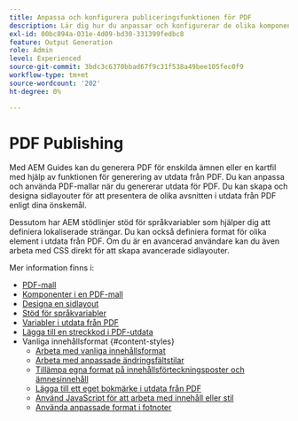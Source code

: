 ```yaml
---
title: Anpassa och konfigurera publiceringsfunktionen för PDF
description: Lär dig hur du anpassar och konfigurerar de olika komponenterna i funktionen PDF.
exl-id: 00bc894a-031e-4d09-bd30-331399fedbc8
feature: Output Generation
role: Admin
level: Experienced
source-git-commit: 3bdc3c6370bbad67f9c31f538a49bee105fec0f9
workflow-type: tm+mt
source-wordcount: '202'
ht-degree: 0%

---
```


# PDF Publishing

Med AEM Guides kan du generera PDF för enskilda ämnen eller en kartfil med hjälp av funktionen för generering av utdata från PDF. Du kan anpassa och använda PDF-mallar när du genererar utdata för PDF. Du kan skapa och designa sidlayouter för att presentera de olika avsnitten i utdata från PDF enligt dina önskemål.

Dessutom har AEM stödlinjer stöd för språkvariabler som hjälper dig att definiera lokaliserade strängar. Du kan också definiera format för olika element i utdata från PDF. Om du är en avancerad användare kan du även arbeta med CSS direkt för att skapa avancerade sidlayouter.


Mer information finns i:
* [PDF-mall](../native-pdf/pdf-template.md)
* [Komponenter i en PDF-mall](../native-pdf/components-pdf-template.md)
* [Designa en sidlayout](../native-pdf/design-page-layout.md)
* [Stöd för språkvariabler](../native-pdf/native-pdf-language-variables.md)
* [Variabler i utdata från PDF](../native-pdf/native-pdf-variables.md)
* [Lägga till en streckkod i PDF-utdata](../native-pdf/add-barcode.md)
* Vanliga innehållsformat {#content-styles}
   * [Arbeta med vanliga innehållsformat](../native-pdf/stylesheet.md)
   * [Arbeta med anpassade ändringsfältstilar](../native-pdf/change-bar-style.md)
   * [Tillämpa egna format på innehållsförteckningsposter och ämnesinnehåll](../native-pdf/custom-style-toc.md)
   * [Lägga till ett eget bokmärke i utdata från PDF](../native-pdf/add-custom-bookmark.md)
   * [Använd JavaScript för att arbeta med innehåll eller stil](../native-pdf/use-javascript-content-style.md)
   * [Använda anpassade format i fotnoter](../native-pdf/footnote-number-style.md)

